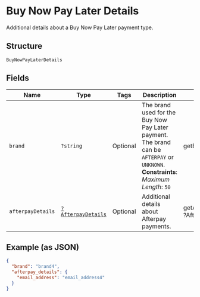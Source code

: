 
# Buy Now Pay Later Details

Additional details about a Buy Now Pay Later payment type.

## Structure

`BuyNowPayLaterDetails`

## Fields

| Name | Type | Tags | Description | Getter | Setter |
|  --- | --- | --- | --- | --- | --- |
| `brand` | `?string` | Optional | The brand used for the Buy Now Pay Later payment.<br>The brand can be `AFTERPAY` or `UNKNOWN`.<br>**Constraints**: *Maximum Length*: `50` | getBrand(): ?string | setBrand(?string brand): void |
| `afterpayDetails` | [`?AfterpayDetails`](../../doc/models/afterpay-details.md) | Optional | Additional details about Afterpay payments. | getAfterpayDetails(): ?AfterpayDetails | setAfterpayDetails(?AfterpayDetails afterpayDetails): void |

## Example (as JSON)

```json
{
  "brand": "brand4",
  "afterpay_details": {
    "email_address": "email_address4"
  }
}
```

